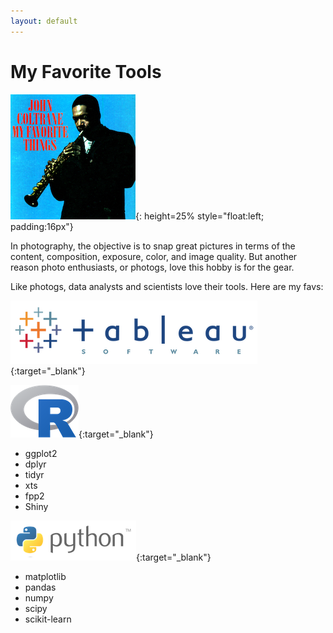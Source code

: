 ```yaml
---
layout: default
---
```


# My Favorite Tools

![My Favorite Things](/assets/images/my_favorite_things.png){: height=25% style="float:left; padding:16px"}

In photography, the objective is to snap great pictures in terms of the content, composition, exposure, color, and image quality. But another reason photo enthusiasts, or photogs, love this hobby is for the gear.

Like photogs, data analysts and scientists love their tools. Here are my favs:

[![Tableau](/assets/images/tableau_logo.png)](http://tableau.com){:target="_blank"}

[![R](/assets/images/r_logo.png)](https://www.r-project.org/){:target="_blank"}
- ggplot2
- dplyr
- tidyr
- xts
- fpp2
- Shiny

[![Python](/assets/images/python_logo.png)](https://www.python.org/){:target="_blank"}
- matplotlib
- pandas
- numpy
- scipy
- scikit-learn
